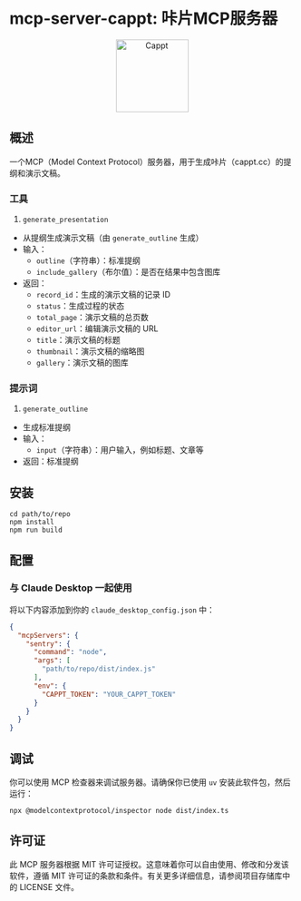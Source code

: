 # mcp-server-cappt: 咔片MCP服务器

<div align="center">
  <img alt="Cappt" height="128" width="128" src="https://raw.githubusercontent.com/cappt-team/mcp-server-nodejs/main/assets/logo.png"/>
</div>

## 概述

一个MCP（Model Context Protocol）服务器，用于生成咔片（cappt.cc）的提纲和演示文稿。

### 工具

1. `generate_presentation`

- 从提纲生成演示文稿（由 `generate_outline` 生成）
- 输入：
  - `outline`（字符串）：标准提纲
  - `include_gallery`（布尔值）：是否在结果中包含图库
- 返回：
  - `record_id`：生成的演示文稿的记录 ID
  - `status`：生成过程的状态
  - `total_page`：演示文稿的总页数
  - `editor_url`：编辑演示文稿的 URL
  - `title`：演示文稿的标题
  - `thumbnail`：演示文稿的缩略图
  - `gallery`：演示文稿的图库

### 提示词

1. `generate_outline`

- 生成标准提纲
- 输入：
  - `input`（字符串）：用户输入，例如标题、文章等
- 返回：标准提纲

## 安装

```
cd path/to/repo
npm install
npm run build
```

## 配置

### 与 Claude Desktop 一起使用

将以下内容添加到你的 `claude_desktop_config.json` 中：

```json
{
  "mcpServers": {
    "sentry": {
      "command": "node",
      "args": [
        "path/to/repo/dist/index.js"
      ],
      "env": {
        "CAPPT_TOKEN": "YOUR_CAPPT_TOKEN"
      }
    }
  }
}
```

## 调试

你可以使用 MCP 检查器来调试服务器。请确保你已使用 `uv` 安装此软件包，然后运行：

```
npx @modelcontextprotocol/inspector node dist/index.ts
```

## 许可证

此 MCP 服务器根据 MIT 许可证授权。这意味着你可以自由使用、修改和分发该软件，遵循 MIT 许可证的条款和条件。有关更多详细信息，请参阅项目存储库中的 LICENSE 文件。
